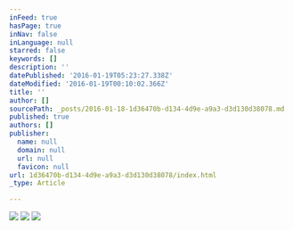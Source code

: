 ```yaml
---
inFeed: true
hasPage: true
inNav: false
inLanguage: null
starred: false
keywords: []
description: ''
datePublished: '2016-01-19T05:23:27.338Z'
dateModified: '2016-01-19T00:10:02.366Z'
title: ''
author: []
sourcePath: _posts/2016-01-18-1d36470b-d134-4d9e-a9a3-d3d130d38078.md
published: true
authors: []
publisher:
  name: null
  domain: null
  url: null
  favicon: null
url: 1d36470b-d134-4d9e-a9a3-d3d130d38078/index.html
_type: Article

---
```

![](https://the-grid-user-content.s3-us-west-2.amazonaws.com/34cde914-6231-4844-b53f-cd825dbd5ac3.jpg)
![](https://the-grid-user-content.s3-us-west-2.amazonaws.com/4f757a9a-10bf-4e2d-97d2-9a18c3045335.jpg)
![](https://the-grid-user-content.s3-us-west-2.amazonaws.com/7c8ea2ea-1907-4a61-9c3f-28a43a00e266.jpg)